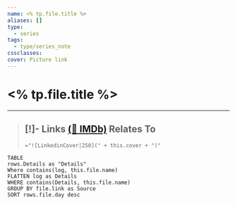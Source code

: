 ```yaml
---
name: <% tp.file.title %>
aliases: []
type:
  - series
tags:
  - type/series_note
cssclasses: 
cover: Picture link
---
```

# <% tp.file.title %>
---
>[!]-
>**Links**
> [(🔗 IMDb)]()
>**Relates To**
> - 
> 
> `="![LinkedinCover|250](" + this.cover + ")"`


```dataview
TABLE
rows.Details as "Details"
Where contains(log, this.file.name)
FLATTEN log as Details
WHERE contains(Details, this.file.name)
GROUP BY file.link as Source
SORT rows.file.day desc
```
